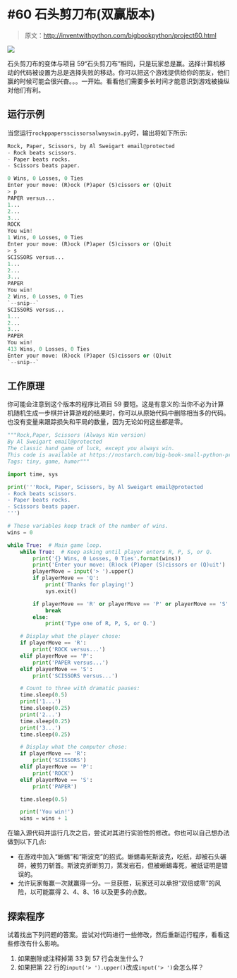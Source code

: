 # #60 石头剪刀布(双赢版本)

> 原文：<http://inventwithpython.com/bigbookpython/project60.html>

![](img/9d995d63aaead72cad01120081eb8f75.png)

石头剪刀布的变体与项目 59“石头剪刀布”相同，只是玩家总是赢。选择计算机移动的代码被设置为总是选择失败的移动。你可以把这个游戏提供给你的朋友，他们赢的时候可能会很兴奋。。。一开始。看看他们需要多长时间才能意识到游戏被操纵对他们有利。

## 运行示例

当您运行`rockppapersscissorsalwayswin.py`时，输出将如下所示:

```py
Rock, Paper, Scissors, by Al Sweigart email@protected
- Rock beats scissors.
- Paper beats rocks.
- Scissors beats paper.

0 Wins, 0 Losses, 0 Ties
Enter your move: (R)ock (P)aper (S)cissors or (Q)uit
> p
PAPER versus...
1...
2...
3...
ROCK
You win!
1 Wins, 0 Losses, 0 Ties
Enter your move: (R)ock (P)aper (S)cissors or (Q)uit
> s
SCISSORS versus...
1...
2...
3...
PAPER
You win!
2 Wins, 0 Losses, 0 Ties
`--snip--`
SCISSORS versus...
1...
2...
3...
PAPER
You win!
413 Wins, 0 Losses, 0 Ties
Enter your move: (R)ock (P)aper (S)cissors or (Q)uit
`--snip--`
```

## 工作原理

你可能会注意到这个版本的程序比项目 59 要短。这是有意义的:当你不必为计算机随机生成一步棋并计算游戏的结果时，你可以从原始代码中删除相当多的代码。也没有变量来跟踪损失和平局的数量，因为无论如何这些都是零。

```py
"""Rock,Paper, Scissors (Always Win version)
By Al Sweigart email@protected
The classic hand game of luck, except you always win.
This code is available at https://nostarch.com/big-book-small-python-programming
Tags: tiny, game, humor"""

import time, sys

print('''Rock, Paper, Scissors, by Al Sweigart email@protected
- Rock beats scissors.
- Paper beats rocks.
- Scissors beats paper.
''')

# These variables keep track of the number of wins.
wins = 0

while True:  # Main game loop.
    while True:  # Keep asking until player enters R, P, S, or Q.
        print('{} Wins, 0 Losses, 0 Ties'.format(wins))
        print('Enter your move: (R)ock (P)aper (S)cissors or (Q)uit')
        playerMove = input('> ').upper()
        if playerMove == 'Q':
            print('Thanks for playing!')
            sys.exit()

        if playerMove == 'R' or playerMove == 'P' or playerMove == 'S':
            break
        else:
            print('Type one of R, P, S, or Q.')

    # Display what the player chose:
    if playerMove == 'R':
        print('ROCK versus...')
    elif playerMove == 'P':
        print('PAPER versus...')
    elif playerMove == 'S':
        print('SCISSORS versus...')

    # Count to three with dramatic pauses:
    time.sleep(0.5)
    print('1...')
    time.sleep(0.25)
    print('2...')
    time.sleep(0.25)
    print('3...')
    time.sleep(0.25)

    # Display what the computer chose:
    if playerMove == 'R':
        print('SCISSORS')
    elif playerMove == 'P':
        print('ROCK')
    elif playerMove == 'S':
        print('PAPER')

    time.sleep(0.5)

    print('You win!')
    wins = wins + 1 
```

在输入源代码并运行几次之后，尝试对其进行实验性的修改。你也可以自己想办法做到以下几点:

*   在游戏中加入“蜥蜴”和“斯波克”的招式。蜥蜴毒死斯波克，吃纸，却被石头碾碎，被剪刀斩首。斯波克折断剪刀，蒸发岩石，但被蜥蜴毒死，被纸证明是错误的。
*   允许玩家每赢一次就赢得一分。一旦获胜，玩家还可以承担“双倍或零”的风险，以可能赢得 2、4、8、16 以及更多的点数。

## 探索程序

试着找出下列问题的答案。尝试对代码进行一些修改，然后重新运行程序，看看这些修改有什么影响。

1.  如果删除或注释掉第 33 到 57 行会发生什么？
2.  如果把第 22 行的`input('> ').upper()`改成`input('> ')`会怎么样？